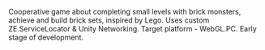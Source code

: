 Cooperative game about completing small levels with brick monsters, achieve and build brick sets, inspired by Lego.
Uses custom ZE.ServiceLocator & Unity Networking. Target platform - WebGL.PC.
Early stage of development.
